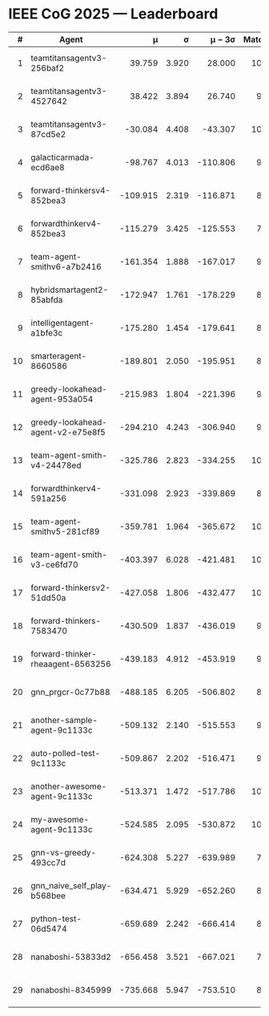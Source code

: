 # IEEE CoG 2025 — Leaderboard

| # | Agent | μ | σ | μ − 3σ | Matches | Updated |
|---:|---|---:|---:|---:|---:|---|
| 1 | teamtitansagentv3-256baf2 | 39.759 | 3.920 | 28.000 | 10160 | 2025-08-20 22:35 |
| 2 | teamtitansagentv3-4527642 | 38.422 | 3.894 | 26.740 | 9494 | 2025-08-20 22:35 |
| 3 | teamtitansagentv3-87cd5e2 | -30.084 | 4.408 | -43.307 | 10626 | 2025-08-20 22:35 |
| 4 | galacticarmada-ecd6ae8 | -98.767 | 4.013 | -110.806 | 9940 | 2025-08-20 22:35 |
| 5 | forward-thinkersv4-852bea3 | -109.915 | 2.319 | -116.871 | 8057 | 2025-08-20 22:35 |
| 6 | forwardthinkerv4-852bea3 | -115.279 | 3.425 | -125.553 | 7900 | 2025-08-20 22:35 |
| 7 | team-agent-smithv6-a7b2416 | -161.354 | 1.888 | -167.017 | 9480 | 2025-08-20 22:35 |
| 8 | hybridsmartagent2-85abfda | -172.947 | 1.761 | -178.229 | 8999 | 2025-08-20 22:35 |
| 9 | intelligentagent-a1bfe3c | -175.280 | 1.454 | -179.641 | 8338 | 2025-08-20 22:35 |
| 10 | smarteragent-8660586 | -189.801 | 2.050 | -195.951 | 8715 | 2025-08-20 22:35 |
| 11 | greedy-lookahead-agent-953a054 | -215.983 | 1.804 | -221.396 | 9690 | 2025-08-20 22:35 |
| 12 | greedy-lookahead-agent-v2-e75e8f5 | -294.210 | 4.243 | -306.940 | 9910 | 2025-08-20 22:35 |
| 13 | team-agent-smith-v4-24478ed | -325.786 | 2.823 | -334.255 | 10462 | 2025-08-20 22:35 |
| 14 | forwardthinkerv4-591a256 | -331.098 | 2.923 | -339.869 | 8377 | 2025-08-20 22:35 |
| 15 | team-agent-smithv5-281cf89 | -359.781 | 1.964 | -365.672 | 10380 | 2025-08-20 22:35 |
| 16 | team-agent-smith-v3-ce6fd70 | -403.397 | 6.028 | -421.481 | 10862 | 2025-08-20 22:35 |
| 17 | forward-thinkersv2-51dd50a | -427.058 | 1.806 | -432.477 | 10126 | 2025-08-20 22:35 |
| 18 | forward-thinkers-7583470 | -430.509 | 1.837 | -436.019 | 9220 | 2025-08-20 22:35 |
| 19 | forward-thinker-rheaagent-6563256 | -439.183 | 4.912 | -453.919 | 9386 | 2025-08-20 22:35 |
| 20 | gnn_prgcr-0c77b88 | -488.185 | 6.205 | -506.802 | 8930 | 2025-08-20 22:35 |
| 21 | another-sample-agent-9c1133c | -509.132 | 2.140 | -515.553 | 9920 | 2025-08-20 22:35 |
| 22 | auto-polled-test-9c1133c | -509.867 | 2.202 | -516.471 | 9440 | 2025-08-20 22:35 |
| 23 | another-awesome-agent-9c1133c | -513.371 | 1.472 | -517.786 | 10660 | 2025-08-20 22:35 |
| 24 | my-awesome-agent-9c1133c | -524.585 | 2.095 | -530.872 | 10160 | 2025-08-20 22:35 |
| 25 | gnn-vs-greedy-493cc7d | -624.308 | 5.227 | -639.989 | 7900 | 2025-08-20 22:35 |
| 26 | gnn_naive_self_play-b568bee | -634.471 | 5.929 | -652.260 | 8300 | 2025-08-20 22:35 |
| 27 | python-test-06d5474 | -659.689 | 2.242 | -666.414 | 8130 | 2025-08-20 22:35 |
| 28 | nanaboshi-53833d2 | -656.458 | 3.521 | -667.021 | 7810 | 2025-08-20 22:35 |
| 29 | nanaboshi-8345999 | -735.668 | 5.947 | -753.510 | 8430 | 2025-08-20 22:35 |

